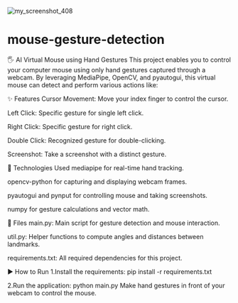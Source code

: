 

![my_screenshot_408](https://github.com/user-attachments/assets/01f82964-ebb6-4eaf-acf4-a65508bbdd64)


# mouse-gesture-detection
🖐️ AI Virtual Mouse using Hand Gestures
This project enables you to control your computer mouse using only hand gestures captured through a webcam. By leveraging MediaPipe, OpenCV, and pyautogui, this virtual mouse can detect and perform various actions like:

✨ Features
Cursor Movement: Move your index finger to control the cursor.

Left Click: Specific gesture for single left click.

Right Click: Specific gesture for right click.

Double Click: Recognized gesture for double-clicking.

Screenshot: Take a screenshot with a distinct gesture.

🧠 Technologies Used
mediapipe for real-time hand tracking.

opencv-python for capturing and displaying webcam frames.

pyautogui and pynput for controlling mouse and taking screenshots.

numpy for gesture calculations and vector math.

📁 Files
main.py: Main script for gesture detection and mouse interaction.

util.py: Helper functions to compute angles and distances between landmarks.

requirements.txt: All required dependencies for this project.

▶️ How to Run
1.Install the requirements:
pip install -r requirements.txt

2.Run the application:
python main.py
Make hand gestures in front of your webcam to control the mouse.

